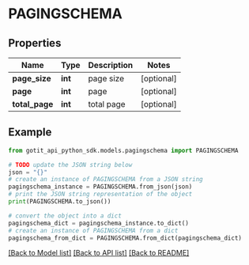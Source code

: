 # PAGINGSCHEMA


## Properties

Name | Type | Description | Notes
------------ | ------------- | ------------- | -------------
**page_size** | **int** | page size | [optional] 
**page** | **int** | page | [optional] 
**total_page** | **int** | total page | [optional] 

## Example

```python
from gotit_api_python_sdk.models.pagingschema import PAGINGSCHEMA

# TODO update the JSON string below
json = "{}"
# create an instance of PAGINGSCHEMA from a JSON string
pagingschema_instance = PAGINGSCHEMA.from_json(json)
# print the JSON string representation of the object
print(PAGINGSCHEMA.to_json())

# convert the object into a dict
pagingschema_dict = pagingschema_instance.to_dict()
# create an instance of PAGINGSCHEMA from a dict
pagingschema_from_dict = PAGINGSCHEMA.from_dict(pagingschema_dict)
```
[[Back to Model list]](../README.md#documentation-for-models) [[Back to API list]](../README.md#documentation-for-api-endpoints) [[Back to README]](../README.md)


